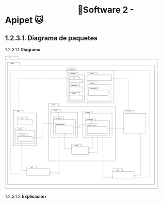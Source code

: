 #  &nbsp;&nbsp;&nbsp;&nbsp;&nbsp;&nbsp;&nbsp;&nbsp;&nbsp;&nbsp;&nbsp;&nbsp;&nbsp;&nbsp;&nbsp;&nbsp;&nbsp;&nbsp;&nbsp;&nbsp;&nbsp;&nbsp;&nbsp;&nbsp;&nbsp;&nbsp;&nbsp;&nbsp;&nbsp;&nbsp;&nbsp;&nbsp;&nbsp;&nbsp;&nbsp;&nbsp;🐶Software 2 - Apipet 🐱  #


## 1.2.3.1. Diagrama de paquetes

1.2.3.1.1 **Diagrama**

![](https://github.com/MiguelRiosT/ApipetDocumentacion/blob/main/Dise%C3%B1o%20detallado/Vista%20Implementaci%C3%B3n/Diagrama%20de%20paquetes/ModeloDePaquetes.drawio.png)

1.2.3.1.2 **Explicación**


